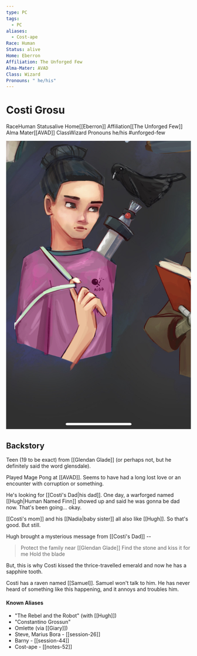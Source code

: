 ```yaml
---
type: PC
tags:
  - PC
aliases:
  - Cost-ape
Race: Human
Status: alive
Home: Eberron
Affiliation: The Unforged Few
Alma-Mater: AVAD
Class: Wizard
Pronouns: " he/his"
---
```


# Costi Grosu
<span class="dataview inline-field"><span class="inline-field-key">Race</span><span class="inline-field-value">Human</span></span>
<span class="dataview inline-field"><span class="inline-field-key">Status</span><span class="inline-field-value">alive</span></span>
<span class="dataview inline-field"><span class="inline-field-key">Home</span><span class="inline-field-value">[[Eberron]]</span></span>
<span class="dataview inline-field"><span class="inline-field-key">Affiliation</span><span class="inline-field-value">[[The Unforged Few]]</span></span>
<span class="dataview inline-field"><span class="inline-field-key">Alma Mater</span><span class="inline-field-value">[[AVAD]]</span></span>
<span class="dataview inline-field"><span class="inline-field-key">Class</span><span class="inline-field-value">Wizard</span></span>
<span class="dataview inline-field"><span class="inline-field-key">Pronouns</span><span class="inline-field-value"> he/his</span></span>
#unforged-few 

![](/assets/obsidian/Costi.jpg)

## Backstory
Teen (19 to be exact) from [[Glendan Glade]] (or perhaps not, but he definitely said the word glensdale).

Played Mage Pong at [[AVAD]]. Seems to have had a long lost love or an encounter with corruption or something. 

He's looking for [[Costi's Dad|his dad]]. One day, a warforged named [[Hugh|Human Named Finn]] showed up and said he was gonna be dad now. That's been going... okay.

[[Costi's mom]] and his [[Nadia|baby sister]] all also like [[Hugh]]. So that's good. But still.

Hugh brought a mysterious message from [[Costi's Dad]] -- 

>Protect the family near [[Glendan Glade]]
>Find the stone and kiss it for me
>Hold the blade

But, this is why Costi kissed the thrice-travelled emerald and now he has a sapphire tooth. 

Costi has a raven named [[Samuel]]. Samuel won't talk to him. He has never heard of something like this happening, and it annoys and troubles him. 

#### Known Aliases
* "The Rebel and the Robot" (with [[Hugh]])
* "Constantino Grossun"
* Omlette (via [[Giary]])
* Steve, Marius Bora - [[session-26]]
* Barny - [[session-44]]
* Cost-ape - [[notes-52]]
